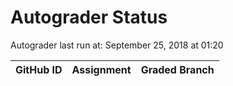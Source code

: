 # Autograder Status
Autograder last run at: September 25, 2018 at 01:20

| GitHub ID | Assignment | Graded Branch |
|-----------|------------|---------------|
